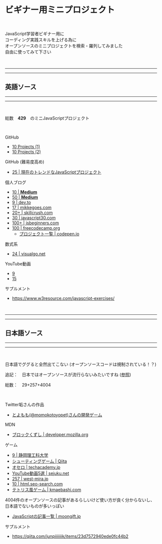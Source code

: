 # ビギナー用ミニプロジェクト

<br/>

JavaScript学習者ビギナー用に  
コーディング実践スキルを上げる為に  
オープンソースのミニプロジェクトを検索・羅列してみました  
自由に使ってみて下さい

<br/>

---
---

## 英語ソース

---
---

<br/>

総数　**429**　のミニJavaScriptプロジェクト

<br/>

GitHub
- [10 Projects (1)](https://github.com/Researcher-H/100-JavaScript-Projects)
- [10 Projects (2)](https://github.com/Researcher-H/100-javascript-projects-1)

GitHub (難易度高め)
- [25 | 現在のトレンドなJavaScriptプロジェクト](https://github.com/trending/javascript)

個人ブログ
- [10 | **Medium**](https://medium.com/thebit/top-10-project-based-tutorials-for-learning-javascript-54c80de4f48c)
- [50 | **Medium**](https://medium.com/@tanoydadu/top-50-javascript-projects-for-beginners-with-source-code-351b54b88e3d)
- [9 | dev.to](https://dev.to/simonholdorf/9-awesome-projects-you-can-build-with-vanilla-javascript-2o1b)
- [17 | mikkegoes.com](https://mikkegoes.com/javascript-projects-for-beginners/)
- [20+ | skillcrush.com](https://skillcrush.com/blog/projects-you-can-do-with-javascript/)
- [30 | javascript30.com](https://javascript30.com/)
- [100+ | jsbeginners.com](https://jsbeginners.com/javascript-projects-for-beginners/)
- [100 | freecodecamp.org](https://www.freecodecamp.org/news/how-i-built-100-projects-in-100-days/)
  * [プロジェクト一覧 | codepen.io](https://codepen.io/FlorinPop17/full/VwYWMOa)

数式系
- [24 | visualgo.net](https://visualgo.net/en)

YouTube動画
- [9](https://youtu.be/Kp3HGwlXwCk)
- [15](https://youtu.be/3PHXvlpOkf4)

サプルメント
- https://www.w3resource.com/javascript-exercises/

<br/>

---
---

## 日本語ソース

---
---

<br/>

日本語でググると全然出てこない (オープンソースコードは規制されている！？)  

追記：　日本ではオープンソースが流行らないみたいですね ([参照](https://feisia.opal.ne.jp/reason.html))  

総数：　29+257+4004

<br/>

Twitter垢さんの作品
- [とよもも(@momokotoyopet)さんの開発ゲーム](https://github.com/mtoyopet/js-spaceship-game)

MDN
- [ブロックくずし | developer.mozilla.org](https://developer.mozilla.org/ja/docs/Games/Workflows/2D_Breakout_game_pure_JavaScript)

ゲーム
- [9 | 静岡理工科大学](https://www.sist.ac.jp/~suganuma/game/JavaScript/)
- [シューティングゲーム | Qiita](https://qiita.com/doxas/items/9debec7e1f0c19bc8daa)
- [オセロ | techacademy.jp](https://techacademy.jp/magazine/22767)
- [YouTube動画5選 | sejuku.net](https://www.sejuku.net/blog/3960)
- [257 | west-mira.jp](http://www.west-mira.jp/javascript/list/4/16/)
- [10 | html.seo-search.com](http://html.seo-search.com/game/)
- [テトリス風ゲーム | kmaebashi.com](http://kmaebashi.com/programmer/tetris/index.html)

4004件のオープンソースの記事があるらしいけど使い方が良く分からないし、日本語でないものが多いっぽい
- [JavaScriptの記事一覧 | moongift.jp](https://www.moongift.jp/tag/javascript)

サプルメント
- https://qiita.com/junpiiiiiiik/items/23d7572940ede0fc44b2

<br/>
